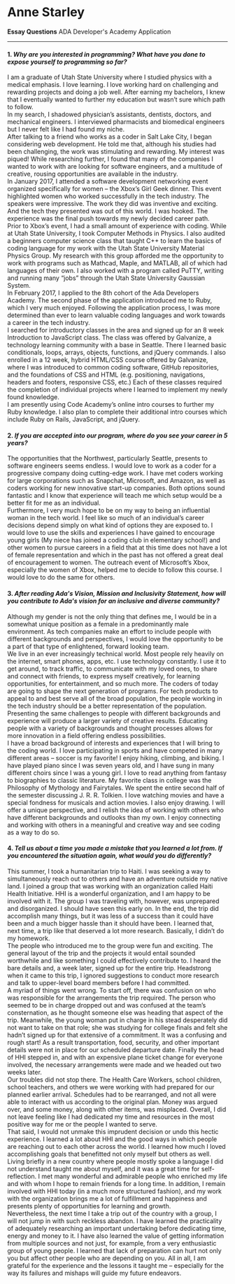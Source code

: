 
# Anne Starley  
**Essay Questions** ADA Developer's Academy Application  
_________________________________________________  
#### 1. *Why are you interested in programming? What have you done to expose yourself to programming so far?*  
I am a graduate of Utah State University where I studied physics with a medical emphasis. I love learning. I love working hard on challenging and rewarding projects and doing a job well. After earning my bachelors, I knew that I eventually wanted to further my education but wasn’t sure which path to follow.  
In my search, I shadowed physician’s assistants, dentists, doctors, and mechanical engineers. I interviewed pharmacists and biomedical engineers but I never felt like I had found my niche.  
After talking to a friend who works as a coder in Salt Lake City, I began considering web development. He told me that, although his studies had been challenging, the work was stimulating and rewarding. My interest was piqued! While researching further, I found that many of the companies I wanted to work with are looking for software engineers, and a multitude of creative, rousing opportunities are available in the industry.  
In January 2017, I attended a software development networking event organized specifically for women – the Xbox’s Girl Geek dinner. This event highlighted women who worked successfully in the tech industry. The speakers were impressive. The work they did was inventive and exciting. And the tech they presented was out of this world. I was hooked. The experience was the final push towards my newly decided career path.  
Prior to Xbox’s event, I had a small amount of experience with coding. While at Utah State University, I took Computer Methods in Physics. I also audited a beginners computer science class that taught C++ to learn the basics of coding language for my work with the Utah State University Material Physics Group. My research with this group afforded me the opportunity to work with programs such as Mathcad, Maple, and MATLAB, all of which had languages of their own. I also worked with a program called PuTTY, writing and running many “jobs” through the Utah State University Gaussian System.  
In February 2017, I applied to the 8th cohort of the Ada Developers Academy. The second phase of the application introduced me to Ruby, which I very much enjoyed. Following the application process, I was more determined than ever to learn valuable coding languages and work towards a career in the tech industry.  
I searched for introductory classes in the area and signed up for an 8 week Introduction to JavaScript class. The class was offered by Galvanize, a technology learning community with a base in Seattle. There I learned basic conditionals, loops, arrays, objects, functions, and jQuery commands. I also enrolled in a 12 week, hybrid HTML/CSS course offered by Galvanize, where I was introduced to common coding software, GitHub repositories, and the foundations of CSS and HTML (e.g. positioning, navigations, headers and footers, responsive CSS, etc.) Each of these classes required the completion of individual projects where I learned to implement my newly found knowledge.  
I am presently using Code Academy’s online intro courses to further my Ruby knowledge. I also plan to complete their additional intro courses which include Ruby on Rails, JavaScript, and jQuery.  
  

#### 2. *If you are accepted into our program, where do you see your career in 5 years?*  
The opportunities that the Northwest, particularly Seattle, presents to software engineers seems endless. I would love to work as a coder for a progressive company doing cutting-edge work. I have met coders working for large corporations such as Snapchat, Microsoft, and Amazon, as well as coders working for new innovative start-up companies. Both options sound fantastic and I know that experience will teach me which setup would be a better fit for me as an individual.  
Furthermore, I very much hope to be on my way to being an influential woman in the tech world. I feel like so much of an individual’s career decisions depend simply on what kind of options they are exposed to. I would love to use the skills and experiences I have gained to encourage young girls (My niece has joined a coding club in elementary school!) and other women to pursue careers in a field that at this time does not have a lot of female representation and which in the past has not offered a great deal of encouragement to women. The outreach event of Microsoft’s Xbox, especially the women of Xbox, helped me to decide to follow this course. I would love to do the same for others.   

#### 3. *After reading Ada's Vision, Mission and Inclusivity Statement, how will you contribute to Ada's vision for an inclusive and diverse community?*  
Although my gender is not the only thing that defines me, I would be in a somewhat unique position as a female in a predominantly male environment. As tech companies make an effort to include people with different backgrounds and perspectives, I would love the opportunity to be a part of that type of enlightened, forward looking team.  
We live in an ever increasingly technical world. Most people rely heavily on the internet, smart phones, apps, etc. I use technology constantly. I use it to get around, to track traffic, to communicate with my loved ones, to share and connect with friends, to express myself creatively, for learning opportunities, for entertainment, and so much more. The coders of today are going to shape the next generation of programs. For tech products to appeal to and best serve all of the broad population, the people working in the tech industry should be a better representation of the population.  
Presenting the same challenges to people with different backgrounds and experience will produce a larger variety of creative results. Educating people with a variety of backgrounds and thought processes allows for more innovation in a field offering endless possibilities.  
I have a broad background of interests and experiences that I will bring to the coding world. I love participating in sports and have competed in many different areas – soccer is my favorite! I enjoy hiking, climbing, and biking. I have played piano since I was seven years old, and I have sung in many different choirs since I was a young girl. I love to read anything from fantasy to biographies to classic literature. My favorite class in college was the Philosophy of Mythology and Fairytales. We spent the entire second half of the semester discussing J. R. R. Tolkien. I love watching movies and have a special fondness for musicals and action movies. I also enjoy drawing. I will offer a unique perspective, and I relish the idea of working with others who have different backgrounds and outlooks than my own. I enjoy connecting and working with others in a meaningful and creative way and see coding as a way to do so.  

#### 4. *Tell us about a time you made a mistake that you learned a lot from. If you encountered the situation again, what would you do differently?*  
This summer, I took a humanitarian trip to Haiti. I was seeking a way to simultaneously reach out to others and have an adventure outside my native land. I joined a group that was working with an organization called Haiti Health Initiative. HHI is a wonderful organization, and I am happy to be involved with it. The group I was traveling with, however, was unprepared and disorganized. I should have seen this early on. In the end, the trip did accomplish many things, but it was less of a success than it could have been and a much bigger hassle than it should have been. I learned that, next time, a trip like that deserved a lot more research. Basically, I didn’t do my homework.  
The people who introduced me to the group were fun and exciting. The general layout of the trip and the projects it would entail sounded worthwhile and like something I could effectively contribute to. I heard the bare details and, a week later, signed up for the entire trip. Headstrong when it came to this trip, I ignored suggestions to conduct more research and talk to upper-level board members before I had committed.  
A myriad of things went wrong. To start off, there was confusion on who was responsible for the arrangements the trip required. The person who seemed to be in charge dropped out and was confused at the team’s consternation, as he thought someone else was heading that aspect of the trip. Meanwhile, the young woman put in charge in his stead desperately did not want to take on that role; she was studying for college finals and felt she hadn’t signed up for that extensive of a commitment. It was a confusing and rough start! As a result transportation, food, security, and other important details were not in place for our scheduled departure date. Finally the head of HHI stepped in, and with an expensive plane ticket change for everyone involved, the necessary arrangements were made and we headed out two weeks later.  
Our troubles did not stop there. The Health Care Workers, school children, school teachers, and others we were working with had prepared for our planned earlier arrival. Schedules had to be rearranged, and not all were able to interact with us according to the original plan. Money was argued over, and some money, along with other items, was misplaced. Overall, I did not leave feeling like I had dedicated my time and resources in the most positive way for me or the people I wanted to serve.  
That said, I would not unmake this imprudent decision or undo this hectic experience. I learned a lot about HHI and the good ways in which people are reaching out to each other across the world. I learned how much I loved accomplishing goals that benefitted not only myself but others as well. Living briefly in a new country where people mostly spoke a language I did not understand taught me about myself, and it was a great time for self-reflection. I met many wonderful and admirable people who enriched my life and with whom I hope to remain friends for a long time. In addition, I remain involved with HHI today (in a much more structured fashion), and my work with the organization brings me a lot of fulfillment and happiness and presents plenty of opportunities for learning and growth.  
Nevertheless, the next time I take a trip out of the country with a group, I will not jump in with such reckless abandon. I have learned the practicality of adequately researching an important undertaking before dedicating time, energy and money to it. I have also learned the value of getting information from multiple sources and not just, for example, from a very enthusiastic group of young people. I learned that lack of preparation can hurt not only you but affect other people who are depending on you. All in all, I am grateful for the experience and the lessons it taught me – especially for the way its failures and mishaps will guide my future endeavors.  
